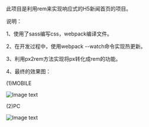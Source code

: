 此项目是利用rem来实现响应式的H5新闻首页的项目。

说明：

1、使用了sass编写css，webpack编译文件。

2、在开发过程中，使用webpack --watch命令实现热更新。

3、利用px2rem方法实现将px转化成rem的功能。

4、最终的效果图：

(1)MOBILE

![Image text](https://github.com/wang-qingqing/accumulate/blob/master/%E6%A1%86%E6%9E%B6%E7%B1%BB/%E7%A7%BB%E5%8A%A8%E7%AB%AF/%E7%A7%BB%E5%8A%A8web%E5%BC%80%E5%8F%91%E9%80%82%E9%85%8D%E2%80%94%E2%80%94Rem/newsPage/images/mobile.png?raw=true)

(2)PC

![Image text](https://github.com/wang-qingqing/accumulate/blob/master/%E6%A1%86%E6%9E%B6%E7%B1%BB/%E7%A7%BB%E5%8A%A8%E7%AB%AF/%E7%A7%BB%E5%8A%A8web%E5%BC%80%E5%8F%91%E9%80%82%E9%85%8D%E2%80%94%E2%80%94Rem/newsPage/images/pc.png?raw=true)

